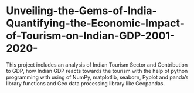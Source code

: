 # Unveiling-the-Gems-of-India-Quantifying-the-Economic-Impact-of-Tourism-on-Indian-GDP-2001-2020-
This project includes an analysis of Indian Tourism Sector and Contribution to GDP, how Indian GDP reacts towards the tourism with the help of python programming with using of NumPy, matplotlib, seaborn, Pyplot and panda’s library functions and Geo data processing library like Geopandas.
